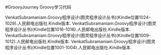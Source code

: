 #GroovyJourney
Groovy学习代码


VenkatSubramaniam.Groovy程序设计(图灵程序设计丛书)(Kindle位置1024-1029).人民邮电出版社.Kindle版本.
VenkatSubramaniam.Groovy程序设计(图灵程序设计丛书)(Kindle位置1016-1018).人民邮电出版社.Kindle版本.
VenkatSubramaniam.Groovy程序设计(图灵程序设计丛书)(Kindle位置1009-1012).人民邮电出版社.Kindle版本.
VenkatSubramaniam.Groovy程序设计(图灵程序设计丛书)(Kindle位置1001-1004).人民邮电出版社.Kindle版本.